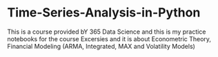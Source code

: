 # Time-Series-Analysis-in-Python
This is a course provided bY 365 Data Science and  this is  my  practice  notebooks for the  course Excersies and  it is about  Econometric Theory, Financial Modeling (ARMA, Integrated, MAX and Volatility Models)
